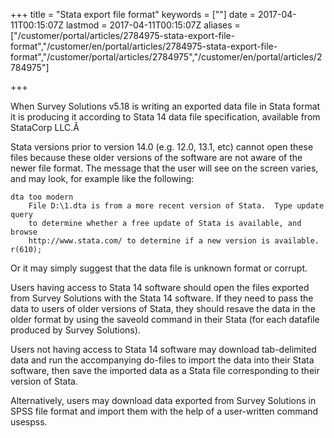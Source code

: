 ﻿+++
title = "Stata export file format"
keywords = [""]
date = 2017-04-11T00:15:07Z
lastmod = 2017-04-11T00:15:07Z
aliases = ["/customer/portal/articles/2784975-stata-export-file-format","/customer/en/portal/articles/2784975-stata-export-file-format","/customer/portal/articles/2784975","/customer/en/portal/articles/2784975"]

+++

When Survey Solutions v5.18 is writing an exported data file in Stata
format it is producing it according to Stata 14 data file specification,
available from StataCorp LLC.Â   
  
Stata versions prior to version 14.0 (e.g. 12.0, 13.1, etc) cannot open
these files because these older versions of the software are not aware
of the newer file format. The message that the user will see on the
screen varies, and may look, for example like the following:

    dta too modern
        File D:\1.dta is from a more recent version of Stata.  Type update query
        to determine whether a free update of Stata is available, and browse 
        http://www.stata.com/ to determine if a new version is available.
    r(610);

Or it may simply suggest that the data file is unknown format or
corrupt.  
  
Users having access to Stata 14 software should open the files exported
from Survey Solutions with the Stata 14 software. If they need to pass
the data to users of older versions of Stata, they should resave the
data in the older format by using the saveold command in their Stata
(for each datafile produced by Survey Solutions).  
  
Users not having access to Stata 14 software may download tab-delimited
data and run the accompanying do-files to import the data into their
Stata software, then save the imported data as a Stata file
corresponding to their version of Stata.  
  
Alternatively, users may download data exported from Survey Solutions in
SPSS file format and import them with the help of a user-written command
usespss.
